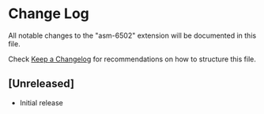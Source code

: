 # Change Log

All notable changes to the "asm-6502" extension will be documented in this file.

Check [Keep a Changelog](http://keepachangelog.com/) for recommendations on how to structure this file.

## [Unreleased]

- Initial release